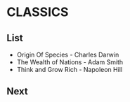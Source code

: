 # CLASSICS

## List
- Origin Of Species - Charles Darwin
- The Wealth of Nations - Adam Smith
- Think and Grow Rich - Napoleon Hill
## Next